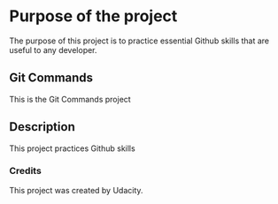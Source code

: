 # Purpose of the project
The purpose of this project is to practice essential Github skills that are useful to any developer. 

## Git Commands
This is the Git Commands project

## Description
This project practices Github skills


### Credits
This project was created by Udacity.


